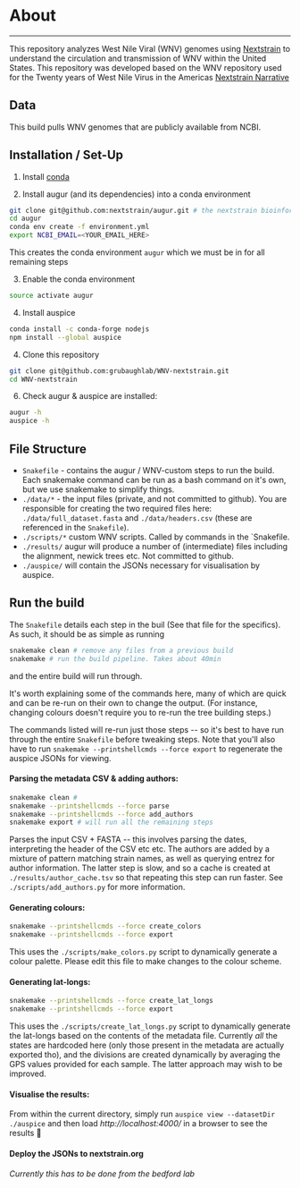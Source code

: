 # About
---

This repository analyzes West Nile Viral (WNV) genomes using [Nextstrain](https://nextstrain.org/) to understand the circulation and transmission of WNV within the United States. This repository was developed based on the WNV repository used for the Twenty years of West Nile Virus in the Americas [Nextstrain Narrative](https://nextstrain.org/WNV/NA)

## Data

This build pulls WNV genomes that are publicly available from NCBI.

## Installation / Set-Up

1. Install [conda](https://conda.io/docs/user-guide/install/index.html)

2. Install augur (and its dependencies) into a conda environment
```bash
git clone git@github.com:nextstrain/augur.git # the nextstrain bioinformatics toolkit
cd augur
conda env create -f environment.yml
export NCBI_EMAIL=<YOUR_EMAIL_HERE>
```
This creates the conda environment `augur` which we must be in for all remaining steps

3. Enable the conda environment
```bash
source activate augur
```

4. Install auspice
```bash
conda install -c conda-forge nodejs
npm install --global auspice
```

4. Clone this repository
```bash
git clone git@github.com:grubaughlab/WNV-nextstrain.git
cd WNV-nextstrain
```

6. Check augur & auspice are installed:
```bash
augur -h
auspice -h
```

## File Structure
* `Snakefile` - contains the augur / WNV-custom steps to run the build. Each snakemake command can be run as a bash command on it's own, but we use snakemake to simplify things.
* `./data/*` - the input files (private, and not committed to github). You are responsible for creating the two required files here: `./data/full_dataset.fasta` and `./data/headers.csv` (these are referenced in the `Snakefile`).
* `./scripts/*` custom WNV scripts. Called by commands in the `Snakefile.
* `./results/` augur will produce a number of (intermediate) files including the alignment, newick trees etc. Not committed to github.
* `./auspice/` will contain the JSONs necessary for visualisation by auspice.


## Run the build
The `Snakefile` details each step in the buil (See that file for the specifics).
As such, it should be as simple as running
```bash
snakemake clean # remove any files from a previous build
snakemake # run the build pipeline. Takes about 40min
```
and the entire build will run through.


It's worth explaining some of the commands here, many of which are quick and can be re-run on their own to change the output. (For instance, changing colours doesn't require you to re-run the tree building steps.)

The commands listed will re-run just those steps -- so it's best to have run through the entire `Snakefile` before tweaking steps. Note that you'll also have to run `snakemake --printshellcmds --force export` to regenerate the auspice JSONs for viewing.

#### Parsing the metadata CSV & adding authors:
```bash
snakemake clean #
snakemake --printshellcmds --force parse
snakemake --printshellcmds --force add_authors
snakemake export # will run all the remaining steps
```
Parses the input CSV + FASTA -- this involves parsing the dates, interpreting the header of the CSV etc etc.
The authors are added by a mixture of pattern matching strain names, as well as querying entrez for author information.
The latter step is slow, and so a cache is created at `./results/author_cache.tsv` so that repeating this step can run faster.
See `./scripts/add_authors.py` for more information.

#### Generating colours:
```bash
snakemake --printshellcmds --force create_colors
snakemake --printshellcmds --force export
```
This uses the `./scripts/make_colors.py` script to dynamically generate a colour palette. 
Please edit this file to make changes to the colour scheme.


#### Generating lat-longs:
```bash
snakemake --printshellcmds --force create_lat_longs
snakemake --printshellcmds --force export
```
This uses the `./scripts/create_lat_longs.py` script to dynamically generate the lat-longs based on the contents of the metadata file.
Currently _all_ the states are hardcoded here (only those present in the metadata are actually exported tho), and the divisions are created dynamically by averaging the GPS values provided for each sample. The latter approach may wish to be improved.



#### Visualise the results:
From within the current directory, simply run `auspice view --datasetDir ./auspice` and then load *http://localhost:4000/* in a browser to see the results :tada:


#### Deploy the JSONs to nextstrain.org
_Currently this has to be done from the bedford lab_
